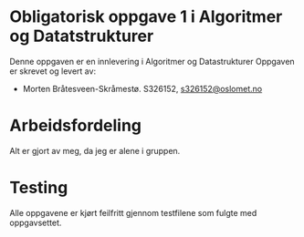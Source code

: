 # Obligatorisk oppgave 1 i Algoritmer og Datatstrukturer

Denne oppgaven er en innlevering i Algoritmer og Datastrukturer
Oppgaven er skrevet og levert av:
* Morten Bråtesveen-Skråmestø. S326152, s326152@oslomet.no

# Arbeidsfordeling

Alt er gjort av meg, da jeg er alene i gruppen.

# Testing

Alle oppgavene er kjørt feilfritt gjennom testfilene som fulgte med oppgavsettet.
